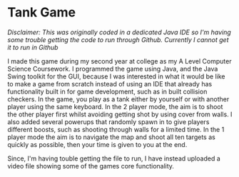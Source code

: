 # Tank Game
*Disclaimer: This was originally coded in a dedicated Java IDE so I'm having some trouble getting the code to run through Github. Currently I cannot get it to run in Github*

I made this game during my second year at college as my A Level Computer Science Coursework. I programmed the game using Java, and the Java Swing toolkit for the GUI, because I was interested in what it would be like to make a game from scratch instead of using an IDE that already has functionality built in for game development, such as in built collision checkers. In the game, you play as a tank either by yourself or with another player using the same keyboard. In the 2 player mode, the aim is to shoot the other player first whilst avoiding getting shot by using cover from walls. I also added several powerups that randomly spawn in to give players different boosts, such as shooting through walls for a limited time. In the 1 player mode the aim is to navigate the map and shoot all ten targets as quickly as possible, then your time is given to you at the end.

Since, I'm having touble getting the file to run, I have instead uploaded a video file showing some of the games core functionality.
